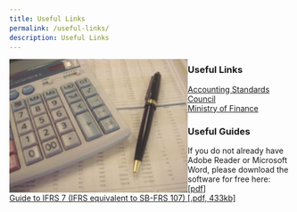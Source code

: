 ```yaml
---
title: Useful Links
permalink: /useful-links/
description: Useful Links
---
```

<div><img src="/images/Images/Default%20Source/Useful%20Links/img-fr.jpg" style="float:left;width:320px;"></div>

### Useful Links
  
[Accounting Standards Council](http://www.asc.gov.sg/)  
[Ministry of Finance](http://www.mof.gov.sg/)  
  

### Useful Guides

  
If you do not already have Adobe Reader or Microsoft Word, please download the software for free here: \[[pdf](http://www.adobe.com/products/acrobat/readstep2.html)\]  
[Guide to IFRS 7 (IFRS equivalent to SB-FRS 107) [.pdf, 433kb]](/files/Docs/Default%20Source/Useful%20Links/ifrs7forcorporates.pdf)